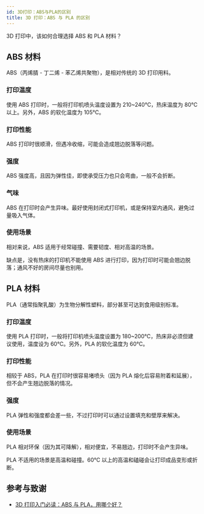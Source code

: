 ```yaml
---
id: 3D打印：ABS与PLA的区别
title: 3D 打印：ABS 与 PLA 的区别
---
```


3D 打印中，该如何合理选择 ABS 和 PLA 材料？

## ABS 材料

ABS（丙烯腈 - 丁二烯 - 苯乙烯共聚物），是相对传统的 3D 打印用料。

### 打印温度

使用 ABS 打印时，一般将打印机喷头温度设置为 210~240℃，热床温度为 80℃ 以上。另外，ABS 的软化温度为 105℃。

### 打印性能

ABS 打印时很顺滑，但遇冷收缩，可能会造成翘边脱落等问题。

### 强度

ABS 强度高，且因为弹性佳，即使承受压力也只会弯曲，一般不会折断。

### 气味

ABS 在打印时会产生异味。最好使用封闭式打印机，或是保持室内通风，避免过量吸入气体。

### 使用场景

相对来说，ABS 适用于经常碰撞、需要韧度、相对高温的场景。

缺点是，没有热床的打印机不能使用 ABS 进行打印，因为打印时可能会翘边脱落；通风不好的房间尽量也别用。

## PLA 材料

PLA（通常指聚乳酸）为生物分解性塑料，部分甚至可达到食用级别标准。


### 打印温度

使用 PLA 打印时，一般将打印机喷头温度设置为 180~200℃，热床非必须但建议使用，温度设为 60℃。另外，PLA 的软化温度为 60℃。

### 打印性能

相较于 ABS，PLA 在打印时很容易堵喷头（因为 PLA 熔化后容易附着和延展），但不会产生翘边脱落的情况。

### 强度

PLA 弹性和强度都会差一些，不过打印时可以通过设置填充和壁厚来解决。

### 使用场景

PLA 相对环保（因为其可降解），相对便宜，不易翘边，打印时不会产生异味。

PLA 不适用的场景是高温和碰撞。60℃ 以上的高温和磕碰会让打印成品变形或折断。

## 参考与致谢 

- [3D 打印入门必读：ABS 与 PLA，用哪个好？](https://wp.huangshiyang.com/3d%e6%89%93%e5%8d%b0%e5%85%a5%e9%97%a8%e5%bf%85%e8%af%bb%ef%bc%9aabs%e4%b8%8epla%ef%bc%8c%e7%94%a8%e5%93%aa%e4%b8%aa%e5%a5%bd%ef%bc%9f)

